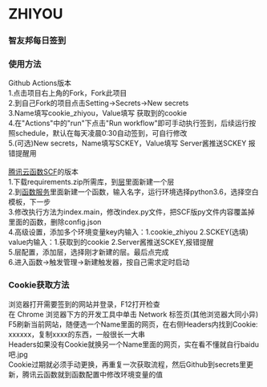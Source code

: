 # ZHIYOU
### 智友邦每日签到<br>
### 使用方法<br>
Github Actions版本<br>
1.点击项目右上角的Fork，Fork此项目<br>
2.到自己Fork的项目点击Setting→Secrets→New secrets<br>
3.Name填写cookie_zhiyou，Value填写 获取到的cookie<br>
4.在"Actions"中的"run"下点击"Run workflow"即可手动执行签到，后续运行按照schedule，默认在每天凌晨0:30自动签到，可自行修改<br>
5.(可选)New secrets，Name填写SCKEY，Value填写 Server酱推送SCKEY  报错提醒用
<br>
<br>
[腾讯云函数SCF](https://console.cloud.tencent.com/scf/index)的版本<br>
1.下载requirements.zip所需库，到[层](https://console.cloud.tencent.com/scf/layer)里面新建一个层<br>
2.到[函数服务](https://console.cloud.tencent.com/scf/list)里面新建一个函数，输入名字，运行环境选择python3.6，选择空白模板，下一步<br>
3.修改执行方法为index.main，修改index.py文件，把SCF版py文件内容覆盖掉里面的函数，删除config.json<br>
4.高级设置，添加多个环境变量key内输入：1.cookie_zhiyou 2.SCKEY(选填)<br>
value内输入：1.获取到的cookie 2.Server酱推送SCKEY,报错提醒<br>
5.层配置，添加层，选择刚才新建的层。最后点完成<br>
6.进入函数→触发管理→新建触发器，按自己需求定时启动<br>

### Cookie获取方法<br>
浏览器打开需要签到的网站并登录，F12打开检查<br>
在 Chrome 浏览器下方的开发工具中单击 Network 标签页(其他浏览器大同小异)<br>
F5刷新当前网站，随便选一个Name里面的网页，在右侧Headers内找到Cookie: xxxxxx，复制xxxx的东西，一般很长一大串<br>
Headers如果没有Cookie就换另一个Name里面的网页，实在看不懂就自行baidu吧.jpg<br>
Cookie过期就必须手动更换，再重复一次获取流程，然后Github到secrets里更新，腾讯云函数就到函数配置中修改环境变量的值
